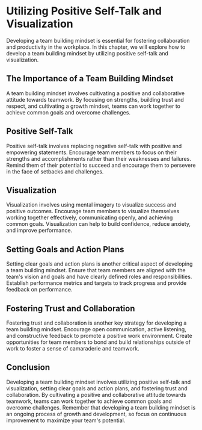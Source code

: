 Utilizing Positive Self-Talk and Visualization
=============================================================================================

Developing a team building mindset is essential for fostering collaboration and productivity in the workplace. In this chapter, we will explore how to develop a team building mindset by utilizing positive self-talk and visualization.

The Importance of a Team Building Mindset
-----------------------------------------

A team building mindset involves cultivating a positive and collaborative attitude towards teamwork. By focusing on strengths, building trust and respect, and cultivating a growth mindset, teams can work together to achieve common goals and overcome challenges.

Positive Self-Talk
------------------

Positive self-talk involves replacing negative self-talk with positive and empowering statements. Encourage team members to focus on their strengths and accomplishments rather than their weaknesses and failures. Remind them of their potential to succeed and encourage them to persevere in the face of setbacks and challenges.

Visualization
-------------

Visualization involves using mental imagery to visualize success and positive outcomes. Encourage team members to visualize themselves working together effectively, communicating openly, and achieving common goals. Visualization can help to build confidence, reduce anxiety, and improve performance.

Setting Goals and Action Plans
------------------------------

Setting clear goals and action plans is another critical aspect of developing a team building mindset. Ensure that team members are aligned with the team's vision and goals and have clearly defined roles and responsibilities. Establish performance metrics and targets to track progress and provide feedback on performance.

Fostering Trust and Collaboration
---------------------------------

Fostering trust and collaboration is another key strategy for developing a team building mindset. Encourage open communication, active listening, and constructive feedback to promote a positive work environment. Create opportunities for team members to bond and build relationships outside of work to foster a sense of camaraderie and teamwork.

Conclusion
----------

Developing a team building mindset involves utilizing positive self-talk and visualization, setting clear goals and action plans, and fostering trust and collaboration. By cultivating a positive and collaborative attitude towards teamwork, teams can work together to achieve common goals and overcome challenges. Remember that developing a team building mindset is an ongoing process of growth and development, so focus on continuous improvement to maximize your team's potential.
